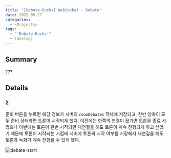 ```yaml
---
title: "[Debate-Ducks] WebSocket - Debate"
date: 2022-05-27
categories:
  - <Projects>
tags:
  - "'Debate-Ducks'"
  - (Devlog)
---
```


## Summary

???

## Details

### 2

준비 버튼을 누르면 해당 정보가 서버의 `roomDebates` 객체에 저장되고, 찬반 양측이 모두 준비 상태라면 토론이 시작되게 했다. 이전에는 한쪽의 연결이 끊기면 토론을 종료 시켰으나 이번에는 토론이 한번 시작되면 재연결을 해도 토론이 계속 진행되게 하고 싶었기 때문에 토론이 시작되는 시점에 서버에 토론의 시작 여부를 저장해서 재연결을 해도 토론과 녹화가 계속 진행될 수 있게 했다.

![debate-start](https://user-images.githubusercontent.com/84524514/170584346-b2296711-7778-433f-81c1-1abba46f8fb6.gif)
